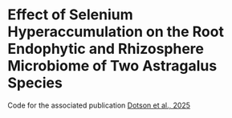 # Effect of Selenium Hyperaccumulation on the Root Endophytic and Rhizosphere Microbiome of Two Astragalus Species 
Code for the associated publication [Dotson et al., 2025](https://advance.sagepub.com/doi/full/10.22541/au.173586869.95623914/v1)
